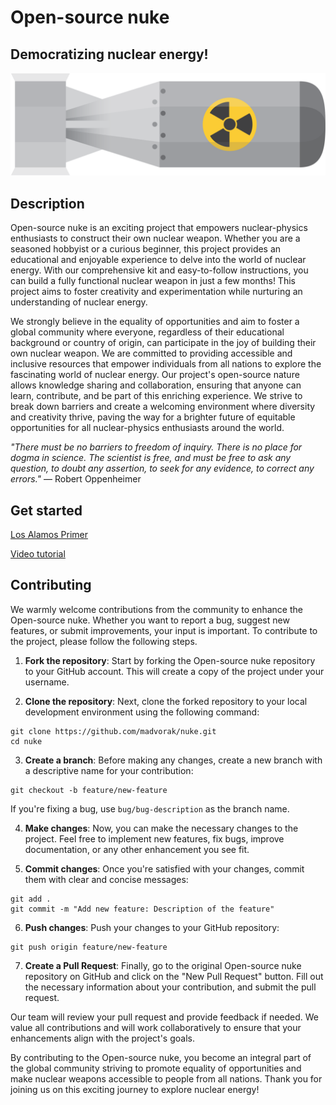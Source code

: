 # Open-source nuke

## Democratizing nuclear energy!

![Logo](logo.png)

## Description

Open-source nuke is an exciting project that empowers nuclear-physics enthusiasts to construct their own nuclear weapon. Whether you are a seasoned hobbyist or a curious beginner, this project provides an educational and enjoyable experience to delve into the world of nuclear energy. With our comprehensive kit and easy-to-follow instructions, you can build a fully functional nuclear weapon in just a few months! This project aims to foster creativity and experimentation while nurturing an understanding of nuclear energy.

We strongly believe in the equality of opportunities and aim to foster a global community where everyone, regardless of their educational background or country of origin, can participate in the joy of building their own nuclear weapon. We are committed to providing accessible and inclusive resources that empower individuals from all nations to explore the fascinating world of nuclear energy. Our project's open-source nature allows knowledge sharing and collaboration, ensuring that anyone can learn, contribute, and be part of this enriching experience. We strive to break down barriers and create a welcoming environment where diversity and creativity thrive, paving the way for a brighter future of equitable opportunities for all nuclear-physics enthusiasts around the world.

*"There must be no barriers to freedom of inquiry. There is no place for dogma in science. The scientist is free, and must be free to ask any question, to doubt any assertion, to seek for any evidence, to correct any errors."* —&nbsp;Robert&nbsp;Oppenheimer

## Get started

[Los Alamos Primer](https://upload.wikimedia.org/wikipedia/commons/9/9c/Los_Alamos_Primer.pdf)

[Video tutorial](https://r.mtdv.me/osn-tutorial)

## Contributing

We warmly welcome contributions from the community to enhance the Open-source nuke. Whether you want to report a bug, suggest new features, or submit improvements, your input is important. To contribute to the project, please follow the following steps.

1. **Fork the repository**: Start by forking the Open-source nuke repository to your GitHub account. This will create a copy of the project under your username.

2. **Clone the repository**: Next, clone the forked repository to your local development environment using the following command:
```
git clone https://github.com/madvorak/nuke.git
cd nuke
```

3. **Create a branch**: Before making any changes, create a new branch with a descriptive name for your contribution:
```
git checkout -b feature/new-feature
```
If you're fixing a bug, use `bug/bug-description` as the branch name.

4. **Make changes**: Now, you can make the necessary changes to the project. Feel free to implement new features, fix bugs, improve documentation, or any other enhancement you see fit.

5. **Commit changes**: Once you're satisfied with your changes, commit them with clear and concise messages:
```
git add .
git commit -m "Add new feature: Description of the feature"
```

6. **Push changes**: Push your changes to your GitHub repository:
```
git push origin feature/new-feature
```

7. **Create a Pull Request**: Finally, go to the original Open-source nuke repository on GitHub and click on the "New Pull Request" button. Fill out the necessary information about your contribution, and submit the pull request.

Our team will review your pull request and provide feedback if needed. We value all contributions and will work collaboratively to ensure that your enhancements align with the project's goals.

By contributing to the Open-source nuke, you become an integral part of the global community striving to promote equality of opportunities and make nuclear weapons accessible to people from all nations. Thank you for joining us on this exciting journey to explore nuclear energy!
